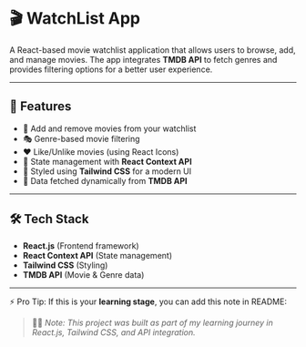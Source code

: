 # 🎬 WatchList App

A React-based movie watchlist application that allows users to browse, add, and manage movies. The app integrates **TMDB API** to fetch genres and provides filtering options for a better user experience.

---

## 🚀 Features

* 📌 Add and remove movies from your watchlist
* 🎭 Genre-based movie filtering
* ❤️ Like/Unlike movies (using React Icons)
* 📂 State management with **React Context API**
* 🎨 Styled using **Tailwind CSS** for a modern UI
* 🔄 Data fetched dynamically from **TMDB API**

---

## 🛠️ Tech Stack

* **React.js** (Frontend framework)
* **React Context API** (State management)
* **Tailwind CSS** (Styling)
* **TMDB API** (Movie & Genre data)

---


⚡ Pro Tip: If this is your **learning stage**, you can add this note in README:

> 🧑‍💻 *Note: This project was built as part of my learning journey in React.js, Tailwind CSS, and API integration.*

